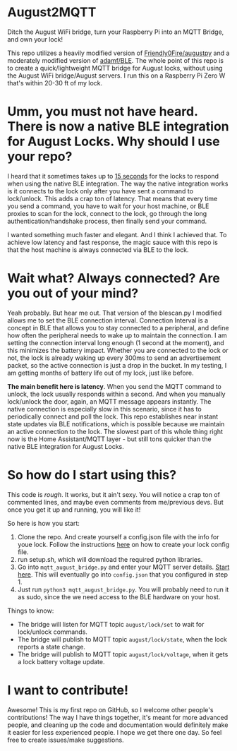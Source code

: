 # August2MQTT
Ditch the August WiFi bridge, turn your Raspberry Pi into an MQTT Bridge, and own your lock!

This repo utilizes a heavily modified version of [Friendly0Fire/augustpy](https://github.com/Friendly0Fire/augustpy) and a moderately modified version of [adamf/BLE](https://github.com/adamf/BLE). The whole point of this repo is to create a quick/lightweight MQTT bridge for August locks, without using the August WiFi bridge/August servers. I run this on a Raspberry Pi Zero W that's within 20-30 ft of my lock.

# Umm, you must not have heard. There is now a native BLE integration for August Locks. Why should I use your repo?
I heard that it sometimes takes up to [15 seconds](https://github.com/esphome/issues/issues/3761#issuecomment-1333079982) for the locks to respond when using the native BLE integration. The way the native integration works is it connects to the lock only after you have sent a command to lock/unlock. This adds a crap ton of latency. That means that every time you send a command, you have to wait for your host machine, or BLE proxies to scan for the lock, connect to the lock, go through the long authentication/handshake process, then finally send your command.

I wanted something much faster and elegant. And I think I achieved that. To achieve low latency and fast response, the magic sauce with this repo is that the host machine is always connected via BLE to the lock.

# Wait what? Always connected? Are you out of your mind?
Yeah probably. But hear me out. That version of the blescan.py I modified allows me to set the BLE connection interval. Connection Interval is a concept in BLE that allows you to stay connected to a peripheral, and define how often the peripheral needs to wake up to maintain the connection. I am setting the connection interval long enough (1 second at the moment), and this minimizes the battery impact. Whether you are connected to the lock or not, the lock is already waking up every 300ms to send an advertisement packet, so the active connection is just a drop in the bucket. In my testing, I am getting months of battery life out of my lock, just like before.

__The main benefit here is latency__. When you send the MQTT command to unlock, the lock usually responds within a second. And when you manually lock/unlock the door, again, an MQTT message appears instantly. The native connection is especially slow in this scenario, since it has to periodically connect and poll the lock. This repo establishes near instant state updates via BLE notifications, which is possible because we maintain an active connection to the lock. The slowest part of this whole thing right now is the Home Assistant/MQTT layer - but still tons quicker than the native BLE integration for August Locks.

# So how do I start using this?
This code is *rough*. It works, but it ain't sexy. You will notice a crap ton of commented lines, and maybe even comments from me/previous devs. But once you get it up and running, you will like it! 

So here is how you start:
1. Clone the repo. And create yourself a config.json file with the info for youe lock. Follow the instructions [here](https://github.com/Friendly0Fire/augustpy#setup) on how to create your lock config file. 
2. run setup.sh, which will download the required python libraries.
3. Go into `mqtt_august_bridge.py` and enter your MQTT server details. [Start here](https://github.com/aeozyalcin/August2MQTT/blob/7c642023cf61f34ea4f855b16ca4c509ae64ce11/mqtt_august_bridge.py#L65). This will eventually go into `config.json` that you configured in step 1.
4. Just run `python3 mqtt_august_bridge.py`. You will probably need to run it as sudo, since the we need access to the BLE hardware on your host. 

Things to know:
- The bridge will listen for MQTT topic `august/lock/set` to wait for lock/unlock commands.
- The bridge will publish to MQTT topic `august/lock/state`, when the lock reports a state change.
- The bridge will publish to MQTT topic `august/lock/voltage`, when it gets a lock battery voltage update.

# I want to contribute!
Awesome! This is my first repo on GitHub, so I welcome other people's contributions! The way I have things together, it's meant for more advanced people, and cleaning up the code and documentation would definitely make it easier for less experienced people. I hope we get there one day. So feel free to create issues/make suggestions.
